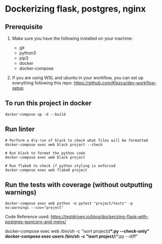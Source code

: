 # Dockerizing flask, postgres, nginx

## Prerequisite

1. Make sure you have the following installed on your machine:

   - git
   - python3
   - pip3
   - docker
   - docker-compose

2. If you are using WSL and ubuntu in your workflow, you can set up everything following this repo: <https://github.com/Klezca/dev-workflow-setup>

## To run this project in docker

```docker
docker-compose up -d --build
```

## Run linter

```docker
# Perform a dry-run of black to check what files will be formatted
docker-compose exec web black project --check

# Run black to format the python code
docker-compose exec web black project

# Run flake8 to check if python styling is enforced
docker-compose exec web flake8 project

```

## Run the tests with coverage (without outputting warnings)

```docker
docker-compose exec web python -m pytest "project/tests" -p no:warnings --cov="project"
```

Code Reference used: <https://testdriven.io/blog/dockerizing-flask-with-postgres-gunicorn-and-nginx/>

docker-compose exec web /bin/sh -c "isort project/**/\*.py --check-only"
docker-compose exec users /bin/sh -c "isort project/**/\*.py --diff"
